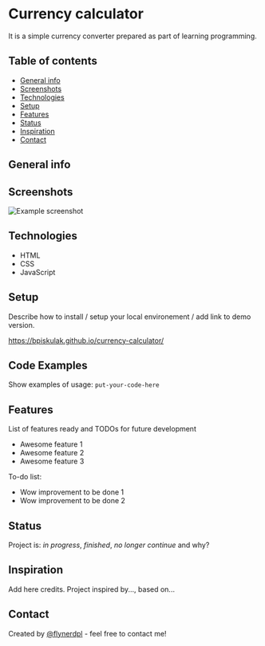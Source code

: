 
# Currency calculator
It is a simple currency converter prepared as part of learning programming.

## Table of contents
* [General info](#general-info)
* [Screenshots](#screenshots)
* [Technologies](#technologies)
* [Setup](#setup)
* [Features](#features)
* [Status](#status)
* [Inspiration](#inspiration)
* [Contact](#contact)

## General info


## Screenshots
![Example screenshot](.https://raw.githubusercontent.com/BPiskulak/currency-calculator/main/img/currency-calculator.png)

## Technologies
* HTML
* CSS
* JavaScript

## Setup
Describe how to install / setup your local environement / add link to demo version.

https://bpiskulak.github.io/currency-calculator/

## Code Examples
Show examples of usage:
`put-your-code-here`

## Features
List of features ready and TODOs for future development
* Awesome feature 1
* Awesome feature 2
* Awesome feature 3

To-do list:
* Wow improvement to be done 1
* Wow improvement to be done 2

## Status
Project is: _in progress_, _finished_, _no longer continue_ and why?

## Inspiration
Add here credits. Project inspired by..., based on...

## Contact
Created by [@flynerdpl](https://www.flynerd.pl/) - feel free to contact me!

